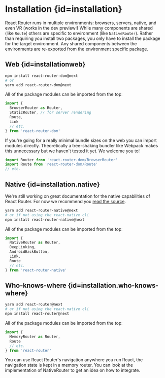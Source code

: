 # Installation {id=installation}

React Router runs in multiple environments: browsers, servers, native, and even VR (works in the dev preview!) While many components are shared (like `Route`) others are specific to environment (like `NativeRouter`).  Rather than requiring you install two packages, you only have to install the package for the target environment. Any shared components between the environments are re-exported from the environment specific package.

## Web {id=installationweb}

```bash
npm install react-router-dom@next
# or
yarn add react-router-dom@next
```

All of the package modules can be imported from the top:

```js
import {
  BrowserRouter as Router,
  StaticRouter, // for server rendering
  Route,
  Link
  // etc.
} from 'react-router-dom'
```

If you're going for a really minimal bundle sizes on the web you can import modules directly. Theoretically a tree-shaking bundler like Webpack makes this unnecessary but we haven't tested it yet. We welcome you to!

```js
import Router from 'react-router-dom/BrowserRouter'
import Route from 'react-router-dom/Route'
// etc.
```

## Native {id=installation.native}

We're still working on great documentation for the native capabilities of React Router. For now we recommend you [read the source](https://github.com/ReactTraining/react-router/tree/v4/packages/react-router-native).

```bash
yarn add react-router-native@next
# or if not using the react-native cli
npm install react-router-native@next
```

All of the package modules can be imported from the top:

```js
import {
  NativeRouter as Router,
  DeepLinking,
  AndroidBackButton,
  Link,
  Route
  // etc.
} from 'react-router-native'
```

## Who-knows-where {id=installation.who-knows-where}

```bash
yarn add react-router@next
# or if not using the react-native cli
npm install react-router@next
```

All of the package modules can be imported from the top:

```js
import {
  MemoryRouter as Router,
  Route
  // etc.
} from 'react-router'
```

You can use React Router's navigation anywhere you run React, the navigation state is kept in a memory router. You can look at the implementation of NativeRouter to get an idea on how to integrate.
